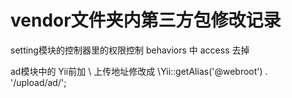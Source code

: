 # vendor文件夹内第三方包修改记录

setting模块的控制器里的权限控制 behaviors 中 access 去掉

ad模块中的 Yii前加 \    上传地址修改成 \Yii::getAlias('@webroot') . '/upload/ad/';